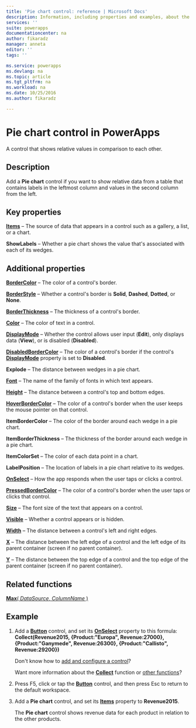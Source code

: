 ```yaml
---
title: 'Pie chart control: reference | Microsoft Docs'
description: Information, including properties and examples, about the Pie chart control
services: ''
suite: powerapps
documentationcenter: na
author: fikaradz
manager: anneta
editor: ''
tags: ''

ms.service: powerapps
ms.devlang: na
ms.topic: article
ms.tgt_pltfrm: na
ms.workload: na
ms.date: 10/25/2016
ms.author: fikaradz

---
```

# Pie chart control in PowerApps
A control that shows relative values in comparison to each other.

## Description
Add a **Pie chart** control if you want to show relative data from a table that contains labels in the leftmost column and values in the second column from the left.

## Key properties
**[Items](properties-core.md)** – The source of data that appears in a control such as a gallery, a list, or a chart.

**ShowLabels** – Whether a pie chart shows the value that's associated with each of its wedges.

## Additional properties
**[BorderColor](properties-color-border.md)** – The color of a control's border.

**[BorderStyle](properties-color-border.md)** – Whether a control's border is **Solid**, **Dashed**, **Dotted**, or **None**.

**[BorderThickness](properties-color-border.md)** – The thickness of a control's border.

**[Color](properties-color-border.md)** – The color of text in a control.

**[DisplayMode](properties-core.md)** – Whether the control allows user input (**Edit**), only displays data (**View**), or is disabled (**Disabled**).

**[DisabledBorderColor](properties-color-border.md)** – The color of a control's border if the control's **[DisplayMode](properties-core.md)** property is set to **Disabled**.

**Explode** – The distance between wedges in a pie chart.

**[Font](properties-text.md)** – The name of the family of fonts in which text appears.

**[Height](properties-size-location.md)** – The distance between a control's top and bottom edges.

**[HoverBorderColor](properties-color-border.md)** – The color of a control's border when the user keeps the mouse pointer on that control.

**ItemBorderColor** – The color of the border around each wedge in a pie chart.

**ItemBorderThickness** – The thickness of the border around each wedge in a pie chart.

**ItemColorSet** – The color of each data point in a chart.

**LabelPosition** – The location of labels in a pie chart relative to its wedges.

**[OnSelect](properties-core.md)** – How the app responds when the user taps or clicks a control.

**[PressedBorderColor](properties-color-border.md)** – The color of a control's border when the user taps or clicks that control.

**[Size](properties-text.md)** – The font size of the text that appears on a control.

**[Visible](properties-core.md)** – Whether a control appears or is hidden.

**[Width](properties-size-location.md)** – The distance between a control's left and right edges.

**[X](properties-size-location.md)** – The distance between the left edge of a control and the left edge of its parent container (screen if no parent container).

**[Y](properties-size-location.md)** – The distance between the top edge of a control and the top edge of the parent container (screen if no parent container).

## Related functions
[**Max**( *DataSource*, *ColumnName* )](../functions/function-aggregates.md)

## Example
1. Add a **[Button](control-button.md)** control, and set its **[OnSelect](properties-core.md)** property to this formula:<br>
   **Collect(Revenue2015, {Product:"Europa", Revenue:27000}, {Product:"Ganymede", Revenue:26300}, {Product:"Callisto", Revenue:29200})**
   
    Don't know how to [add and configure a control](../add-configure-controls.md)?
   
    Want more information about the **[Collect](../functions/function-clear-collect-clearcollect.md)** function or [other functions](../formula-reference.md)?
2. Press F5, click or tap the **[Button](control-button.md)** control, and then press Esc to return to the default workspace.
3. Add a **Pie chart** control, and set its **[Items](properties-core.md)** property to **Revenue2015**.
   
    The **Pie chart** control shows revenue data for each product in relation to the other products.


